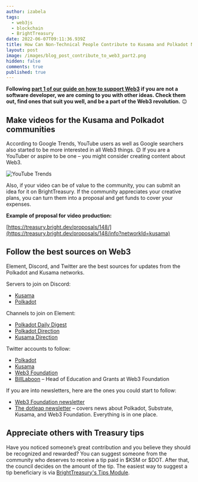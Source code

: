 ```yaml
---
author: izabela
tags:
  - web3js
  - blockchain
  - BrightTreasury
date: 2022-06-07T09:11:36.939Z
title: How Can Non-Technical People Contribute to Kusama and Polkadot Networks? Part 2
layout: post
image: /images/blog_post_contribute_to_web3_part2.png
hidden: false
comments: true
published: true
---
```

**Following [part 1 of our guide on how to support Web3](/blog/how-to-contribute-to-kusama-and-polkadot-part-1) if you are not a software developer, we are coming to you with other ideas. Check them out, find ones that suit you well, and be a part of the Web3 revolution.** 😉

## Make videos for the Kusama and Polkadot communities

According to Google Trends, YouTube users as well as Google searchers also started to be more interested in all Web3 things. 😉 If you are a YouTuber or aspire to be one – you might consider creating content about Web3.

![YouTube Trends](/images/google_trends_youtube.png)

Also, if your video can be of value to the community, you can submit an idea for it on BrightTreasury. If the community appreciates your creative plans, you can turn them into a proposal and get funds to cover your expenses.

**Example of proposal for video production:**

[https://treasury.bright.dev/proposals/148/](https://treasury.bright.dev/proposals/148/info?networkId=kusama)

## Follow the best sources on Web3

Element, Discord, and Twitter are the best sources for updates from the Polkadot and Kusama networks.

Servers to join on Discord:

* [Kusama](https://discord.com/invite/9AWjTf8wSk)
* [Polkadot](https://discord.com/invite/wGUDt2p)

Channels to join on Element:

* [Polkadot Daily Digest](https://matrix.to/#/#dailydigest:web3.foundation)
* [Polkadot Direction](https://matrix.to/#/#polkadot-direction:matrix.parity.io)
* [Kusama Direction](https://matrix.to/#/#kusama:matrix.parity.io)

Twitter accounts to follow:

* [Polkadot](https://twitter.com/Polkadot)
* [Kusama](https://twitter.com/kusamanetwork)
* [Web3 Foundation](https://twitter.com/Web3foundation)
* [BillLaboon](https://twitter.com/BillLaboon) – Head of Education and Grants at Web3 Foundation

If you are into newsletters, here are the ones you could start to follow:

* [Web3 Foundation newsletter](https://web3.foundation/news/)
* [The dotleap newsletter](https://newsletter.dotleap.com) – covers news about Polkadot, Substrate, Kusama, and Web3 Foundation. Everything is in one place.

## Appreciate others with Treasury tips

Have you noticed someone’s great contribution and you believe they should be recognized and rewarded? You can suggest someone from the community who deserves to receive a tip paid in $KSM or $DOT. After that, the council decides on the amount of the tip. The easiest way to suggest a tip beneficiary is via [BrightTreasury's Tips Module](https://treasury.bright.dev/tips/?utm_source=brightinventions_blog&utm_medium=link_article&utm_campaign=contributetoweb3_2&utm_id=content_marketing).